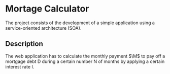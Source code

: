 
# Mortage Calculator

The project consists of the development of a simple application 
using a service-oriented architecture (SOA).

## Description

The web application has to calculate the monthly payment $\M$ to pay off a mortgage debt D during a certain number N of months by applying a certain interest rate I.